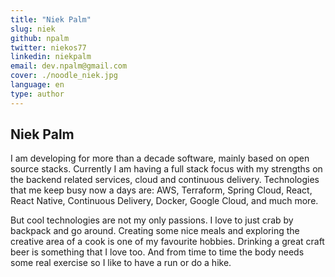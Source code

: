 ```yaml
---
title: "Niek Palm"
slug: niek 
github: npalm
twitter: niekos77
linkedin: niekpalm
email: dev.npalm@gmail.com
cover: ./noodle_niek.jpg
language: en
type: author
---
```

## Niek Palm 

I am developing for more than a decade software, mainly based on open source stacks. Currently I am having a full stack focus with my strengths on the backend related services, cloud and continuous delivery. Technologies that me keep busy now a days are: AWS, Terraform, Spring Cloud, React, React Native, Continuous Delivery, Docker, Google Cloud, and much more. 

But cool technologies are not my only passions. I love to just crab by backpack and go around. Creating some nice meals and exploring the creative area of a cook is one of my favourite hobbies. Drinking a great craft beer is something that I love too. And from time to time the body needs some real exercise so I like to have a run or do a hike.